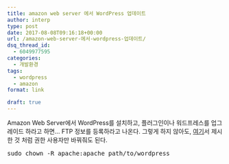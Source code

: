 ```yaml
---
title: amazon web server 에서 WordPress 업데이트
author: interp
type: post
date: 2017-08-08T09:16:18+00:00
url: /amazon-web-server-에서-wordpress-업데이트/
dsq_thread_id:
  - 6049977595
categories:
  - 개발환경
tags:
  - wordpress
  - amazon
format: link

draft: true
---
```

Amazon Web Server에서 WordPress를 설치하고, 플러그인이나 워드프레스를 업그레이드 하라고 하면&#8230; FTP 정보를 등록하라고 나온다. 그렇게 하지 않아도, [여기][1]서 제시한 것 처럼 권한 사용자만 바꿔줘도 된다.

<pre class="brush: bash; title: ; notranslate" title="">sudo chown -R apache:apache path/to/wordpress
</pre>

 [1]: https://stackoverflow.com/questions/8686125/update-wordpress-theme-on-ec2/10326724#10326724
